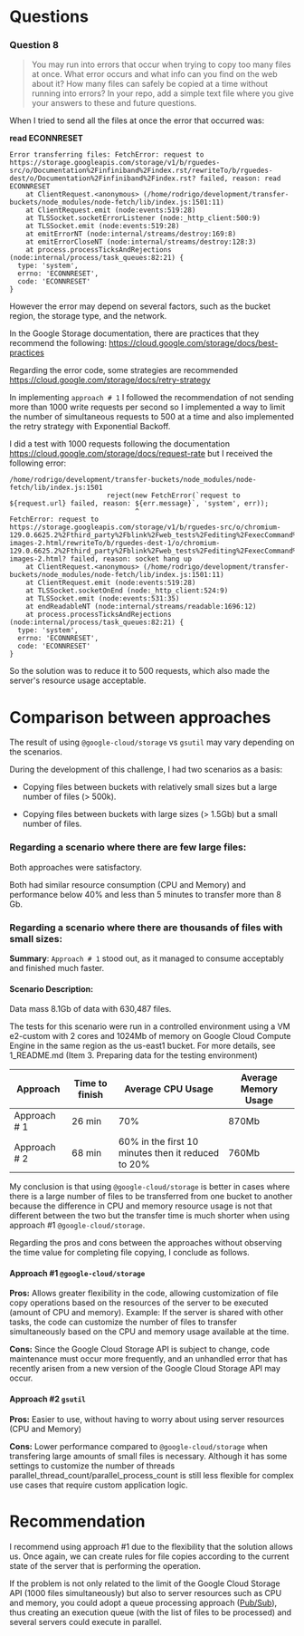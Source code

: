 # Questions

### Question 8
> You may run into errors that occur when trying to copy too many files at once. What error occurs and what info can you find on the web about it? How many files can safely be copied at a time without running into errors? In your repo, add a simple text file where you give your answers to these and future questions.

When I tried to send all the files at once the error that occurred was:

__read ECONNRESET__

```
Error transferring files: FetchError: request to https://storage.googleapis.com/storage/v1/b/rguedes-src/o/Documentation%2Finfiniband%2Findex.rst/rewriteTo/b/rguedes-dest/o/Documentation%2Finfiniband%2Findex.rst? failed, reason: read ECONNRESET
    at ClientRequest.<anonymous> (/home/rodrigo/development/transfer-buckets/node_modules/node-fetch/lib/index.js:1501:11)
    at ClientRequest.emit (node:events:519:28)
    at TLSSocket.socketErrorListener (node:_http_client:500:9)
    at TLSSocket.emit (node:events:519:28)
    at emitErrorNT (node:internal/streams/destroy:169:8)
    at emitErrorCloseNT (node:internal/streams/destroy:128:3)
    at process.processTicksAndRejections (node:internal/process/task_queues:82:21) {
  type: 'system',
  errno: 'ECONNRESET',
  code: 'ECONNRESET'
}
```

However the error may depend on several factors, such as the bucket region, the storage type, and the network.

In the Google Storage documentation, there are practices that they recommend the following:
https://cloud.google.com/storage/docs/best-practices

Regarding the error code, some strategies are recommended
https://cloud.google.com/storage/docs/retry-strategy


In implementing `approach # 1` I followed the recommendation of not sending more than 1000 write requests per second so I implemented a way to limit the number of simultaneous requests to 500 at a time and also implemented the retry strategy with Exponential Backoff.

I did a test with 1000 requests following the documentation https://cloud.google.com/storage/docs/request-rate but I received the following error:

```
/home/rodrigo/development/transfer-buckets/node_modules/node-fetch/lib/index.js:1501
                        reject(new FetchError(`request to ${request.url} failed, reason: ${err.message}`, 'system', err));
                               ^
FetchError: request to https://storage.googleapis.com/storage/v1/b/rguedes-src/o/chromium-129.0.6625.2%2Fthird_party%2Fblink%2Fweb_tests%2Fediting%2FexecCommand%2Findent-images-2.html/rewriteTo/b/rguedes-dest-1/o/chromium-129.0.6625.2%2Fthird_party%2Fblink%2Fweb_tests%2Fediting%2FexecCommand%2Findent-images-2.html? failed, reason: socket hang up
    at ClientRequest.<anonymous> (/home/rodrigo/development/transfer-buckets/node_modules/node-fetch/lib/index.js:1501:11)
    at ClientRequest.emit (node:events:519:28)
    at TLSSocket.socketOnEnd (node:_http_client:524:9)
    at TLSSocket.emit (node:events:531:35)
    at endReadableNT (node:internal/streams/readable:1696:12)
    at process.processTicksAndRejections (node:internal/process/task_queues:82:21) {
  type: 'system',
  errno: 'ECONNRESET',
  code: 'ECONNRESET'
}
```

So the solution was to reduce it to 500 requests, which also made the server's resource usage acceptable.


# Comparison between approaches

The result of using `@google-cloud/storage` vs `gsutil` may vary depending on the scenarios.

During the development of this challenge, I had two scenarios as a basis:

* Copying files between buckets with relatively small sizes but a large number of files (> 500k).

* Copying files between buckets with large sizes (> 1.5Gb) but a small number of files.


### Regarding a scenario where there are few large files:

Both approaches were satisfactory.

Both had similar resource consumption (CPU and Memory) and performance below 40% and less than 5 minutes to transfer more than 8 Gb.

### Regarding a scenario where there are thousands of files with small sizes:

__Summary__: `Approach # 1` stood out, as it managed to consume acceptably and finished much faster.

#### Scenario Description:

Data mass 8.1Gb of data with 630,487 files.

The tests for this scenario were run in a controlled environment using a VM e2-custom with 2 cores and 1024Mb of memory on Google Cloud Compute Engine in the same region as the us-east1 bucket. For more details, see 1_README.md (Item 3. Preparing data for the testing environment)

| Approach   | Time to finish | Average CPU Usage | Average Memory Usage |
| ----------- | ------------------------------------------ | ------------------- | ----------------------- |
| Approach # 1 | 26 min | 70% | 870Mb |
| Approach # 2 | 68 min | 60% in the first 10 minutes then it reduced to 20% | 760Mb |

My conclusion is that using `@google-cloud/storage` is better in cases where there is a large number of files to be transferred from one bucket to another because the difference in CPU and memory resource usage is not that different between the two but the transfer time is much shorter when using approach #1 `@google-cloud/storage`.

Regarding the pros and cons between the approaches without observing the time value for completing file copying, I conclude as follows.

#### Approach #1 `@google-cloud/storage`

__Pros:__
Allows greater flexibility in the code, allowing customization of file copy operations based on the resources of the server to be executed (amount of CPU and memory). Example: If the server is shared with other tasks, the code can customize the number of files to transfer simultaneously based on the CPU and memory usage available at the time.

__Cons:__
Since the Google Cloud Storage API is subject to change, code maintenance must occur more frequently, and an unhandled error that has recently arisen from a new version of the Google Cloud Storage API may occur.


#### Approach #2 `gsutil`
__Pros:__
Easier to use, without having to worry about using server resources (CPU and Memory)

__Cons:__
Lower performance compared to `@google-cloud/storage` when transfering large amounts of small files is necessary.
Although it has some settings to customize the number of threads parallel_thread_count/parallel_process_count is still less flexible for complex use cases that require custom application logic.


# Recommendation

I recommend using approach #1 due to the flexibility that the solution allows us. Once again, we can create rules for file copies according to the current state of the server that is performing the operation.

If the problem is not only related to the limit of the Google Cloud Storage API (1000 files simultaneously) but also to server resources such as CPU and memory, you could adopt a queue processing approach ([Pub/Sub](https://cloud.google.com/pubsub?)), thus creating an execution queue (with the list of files to be processed) and several servers could execute in parallel.

